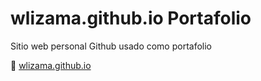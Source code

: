 # wlizama.github.io Portafolio

Sitio web personal Github usado como portafolio

:eyes: [wlizama.github.io](https://wlizama.github.io/)